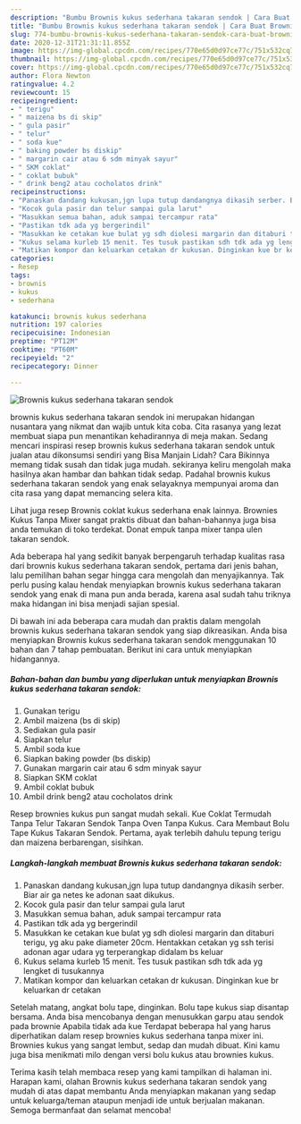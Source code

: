 ```yaml
---
description: "Bumbu Brownis kukus sederhana takaran sendok | Cara Buat Brownis kukus sederhana takaran sendok Yang Sedap"
title: "Bumbu Brownis kukus sederhana takaran sendok | Cara Buat Brownis kukus sederhana takaran sendok Yang Sedap"
slug: 774-bumbu-brownis-kukus-sederhana-takaran-sendok-cara-buat-brownis-kukus-sederhana-takaran-sendok-yang-sedap
date: 2020-12-31T21:31:11.855Z
image: https://img-global.cpcdn.com/recipes/770e65d0d97ce77c/751x532cq70/brownis-kukus-sederhana-takaran-sendok-foto-resep-utama.jpg
thumbnail: https://img-global.cpcdn.com/recipes/770e65d0d97ce77c/751x532cq70/brownis-kukus-sederhana-takaran-sendok-foto-resep-utama.jpg
cover: https://img-global.cpcdn.com/recipes/770e65d0d97ce77c/751x532cq70/brownis-kukus-sederhana-takaran-sendok-foto-resep-utama.jpg
author: Flora Newton
ratingvalue: 4.2
reviewcount: 15
recipeingredient:
- " terigu"
- " maizena bs di skip"
- " gula pasir"
- " telur"
- " soda kue"
- " baking powder bs diskip"
- " margarin cair atau 6 sdm minyak sayur"
- " SKM coklat"
- " coklat bubuk"
- " drink beng2 atau cocholatos drink"
recipeinstructions:
- "Panaskan dandang kukusan,jgn lupa tutup dandangnya dikasih serber. Biar air ga netes ke adonan saat dikukus."
- "Kocok gula pasir dan telur sampai gula larut"
- "Masukkan semua bahan, aduk sampai tercampur rata"
- "Pastikan tdk ada yg bergerindil"
- "Masukkan ke cetakan kue bulat yg sdh diolesi margarin dan ditaburi terigu, yg aku pake diameter 20cm. Hentakkan cetakan yg ssh terisi adonan agar udara yg terperangkap didalam bs keluar"
- "Kukus selama kurleb 15 menit. Tes tusuk pastikan sdh tdk ada yg lengket di tusukannya"
- "Matikan kompor dan keluarkan cetakan dr kukusan. Dinginkan kue br keluarkan dr cetakan"
categories:
- Resep
tags:
- brownis
- kukus
- sederhana

katakunci: brownis kukus sederhana 
nutrition: 197 calories
recipecuisine: Indonesian
preptime: "PT12M"
cooktime: "PT60M"
recipeyield: "2"
recipecategory: Dinner

---
```



![Brownis kukus sederhana takaran sendok](https://img-global.cpcdn.com/recipes/770e65d0d97ce77c/751x532cq70/brownis-kukus-sederhana-takaran-sendok-foto-resep-utama.jpg)


brownis kukus sederhana takaran sendok ini merupakan hidangan nusantara yang nikmat dan wajib untuk kita coba. Cita rasanya yang lezat membuat siapa pun menantikan kehadirannya di meja makan.
Sedang mencari inspirasi resep brownis kukus sederhana takaran sendok untuk jualan atau dikonsumsi sendiri yang Bisa Manjain Lidah? Cara Bikinnya memang tidak susah dan tidak juga mudah. sekiranya keliru mengolah maka hasilnya akan hambar dan bahkan tidak sedap. Padahal brownis kukus sederhana takaran sendok yang enak selayaknya mempunyai aroma dan cita rasa yang dapat memancing selera kita.

Lihat juga resep Brownis coklat kukus sederhana enak lainnya. Brownies Kukus Tanpa Mixer sangat praktis dibuat dan bahan-bahannya juga bisa anda temukan di toko terdekat. Donat empuk tanpa mixer tanpa ulen takaran sendok.

Ada beberapa hal yang sedikit banyak berpengaruh terhadap kualitas rasa dari brownis kukus sederhana takaran sendok, pertama dari jenis bahan, lalu pemilihan bahan segar hingga cara mengolah dan menyajikannya. Tak perlu pusing kalau hendak menyiapkan brownis kukus sederhana takaran sendok yang enak di mana pun anda berada, karena asal sudah tahu triknya maka hidangan ini bisa menjadi sajian spesial.


Di bawah ini ada beberapa cara mudah dan praktis dalam mengolah brownis kukus sederhana takaran sendok yang siap dikreasikan. Anda bisa menyiapkan Brownis kukus sederhana takaran sendok menggunakan 10 bahan dan 7 tahap pembuatan. Berikut ini cara untuk menyiapkan hidangannya.

<!--inarticleads1-->

##### Bahan-bahan dan bumbu yang diperlukan untuk menyiapkan Brownis kukus sederhana takaran sendok:

1. Gunakan  terigu
1. Ambil  maizena (bs di skip)
1. Sediakan  gula pasir
1. Siapkan  telur
1. Ambil  soda kue
1. Siapkan  baking powder (bs diskip)
1. Gunakan  margarin cair atau 6 sdm minyak sayur
1. Siapkan  SKM coklat
1. Ambil  coklat bubuk
1. Ambil  drink beng2 atau cocholatos drink


Resep brownies kukus pun sangat mudah sekali. Kue Coklat Termudah Tanpa Telur Takaran Sendok Tanpa Oven Tanpa Kukus. Cara Membaut Bolu Tape Kukus Takaran Sendok. Pertama, ayak terlebih dahulu tepung terigu dan maizena berbarengan, sisihkan. 

<!--inarticleads2-->

##### Langkah-langkah membuat Brownis kukus sederhana takaran sendok:

1. Panaskan dandang kukusan,jgn lupa tutup dandangnya dikasih serber. Biar air ga netes ke adonan saat dikukus.
1. Kocok gula pasir dan telur sampai gula larut
1. Masukkan semua bahan, aduk sampai tercampur rata
1. Pastikan tdk ada yg bergerindil
1. Masukkan ke cetakan kue bulat yg sdh diolesi margarin dan ditaburi terigu, yg aku pake diameter 20cm. Hentakkan cetakan yg ssh terisi adonan agar udara yg terperangkap didalam bs keluar
1. Kukus selama kurleb 15 menit. Tes tusuk pastikan sdh tdk ada yg lengket di tusukannya
1. Matikan kompor dan keluarkan cetakan dr kukusan. Dinginkan kue br keluarkan dr cetakan


Setelah matang, angkat bolu tape, dinginkan. Bolu tape kukus siap disantap bersama. Anda bisa mencobanya dengan menusukkan garpu atau sendok pada brownie Apabila tidak ada kue Terdapat beberapa hal yang harus diperhatikan dalam resep brownies kukus sederhana tanpa mixer ini. Brownies kukus yang sangat lembut, sedap dan mudah dibuat. Kini kamu juga bisa menikmati milo dengan versi bolu kukus atau brownies kukus. 

Terima kasih telah membaca resep yang kami tampilkan di halaman ini. Harapan kami, olahan Brownis kukus sederhana takaran sendok yang mudah di atas dapat membantu Anda menyiapkan makanan yang sedap untuk keluarga/teman ataupun menjadi ide untuk berjualan makanan. Semoga bermanfaat dan selamat mencoba!
